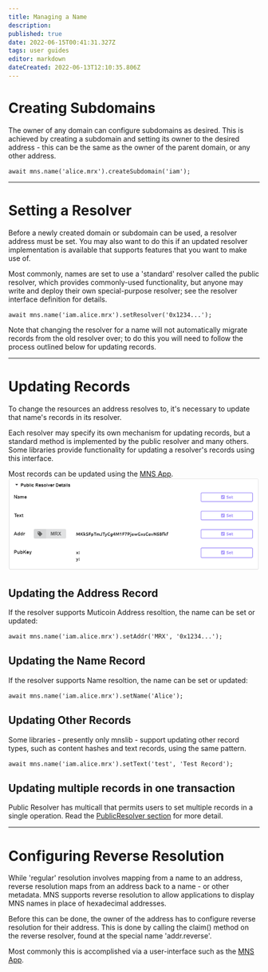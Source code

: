 ```yaml
---
title: Managing a Name
description: 
published: true
date: 2022-06-15T00:41:31.327Z
tags: user guides
editor: markdown
dateCreated: 2022-06-13T12:10:35.806Z
---
```


# Creating Subdomains
The owner of any domain can configure subdomains as desired. This is achieved by creating a subdomain and setting its owner to the desired address - this can be the same as the owner of the parent domain, or any other address.

```
await mns.name('alice.mrx').createSubdomain('iam');
```
---
# Setting a Resolver
Before a newly created domain or subdomain can be used, a resolver address must be set. You may also want to do this if an updated resolver implementation is available that supports features that you want to make use of.

Most commonly, names are set to use a 'standard' resolver called the public resolver, which provides commonly-used functionality, but anyone may write and deploy their own special-purpose resolver; see the resolver interface definition for details.

```
await mns.name('iam.alice.mrx').setResolver('0x1234...');
```

Note that changing the resolver for a name will not automatically migrate records from the old resolver over; to do this you will need to follow the process outlined below for updating records.

---
# Updating Records
To change the resources an address resolves to, it's necessary to update that name's records in its resolver.

Each resolver may specify its own mechanism for updating records, but a standard method is implemented by the public resolver and many others. Some libraries provide functionality for updating a resolver's records using this interface.


Most records can be updated using the [MNS App](https://metrix.domains/app).
![publicresolver.png](/publicresolver.png)

## Updating the Address Record
If the resolver supports Muticoin Address resoltion, the name can be set or updated:
```
await mns.name('iam.alice.mrx').setAddr('MRX', '0x1234...');
```

## Updating the Name Record
If the resolver supports Name resoltion, the name can be set or updated:

```
await mns.name('iam.alice.mrx').setName('Alice');
```

## Updating Other Records
Some libraries - presently only mnslib - support updating other record types, such as content hashes and text records, using the same pattern.
```
await mns.name('iam.alice.mrx').setText('test', 'Test Record');
```

## Updating multiple records in one transaction
Public Resolver has multicall that permits users to set multiple records in a single operation. Read the [PublicResolver section](/mns/Resolver#publicresolver) for more detail.

---
# Configuring Reverse Resolution
While 'regular' resolution involves mapping from a name to an address, reverse resolution maps from an address back to a name - or other metadata. MNS supports reverse resolution to allow applications to display MNS names in place of hexadecimal addresses.

Before this can be done, the owner of the address has to configure reverse resolution for their address. This is done by calling the claim() method on the reverse resolver, found at the special name 'addr.reverse'.

Most commonly this is accomplished via a user-interface such as the [MNS App](https://metrix.domains/app).